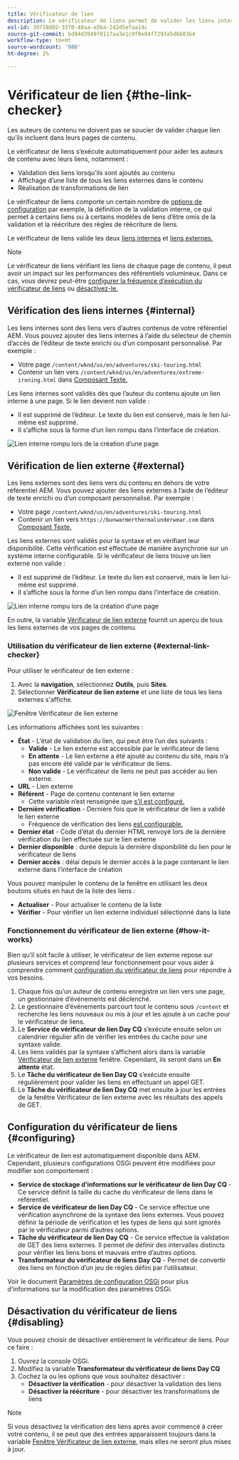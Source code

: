 ```yaml
---
title: Vérificateur de lien
description: Le vérificateur de liens permet de valider les liens internes et externes et de réécrire les liens.
exl-id: 30718d02-3370-48aa-a5ba-242d5efaa14c
source-git-commit: bd94d3949f0117aa3e1c9f0e84f7293a5d6b03b4
workflow-type: tm+mt
source-wordcount: '986'
ht-degree: 2%

---
```


# Vérificateur de lien {#the-link-checker}

Les auteurs de contenu ne doivent pas se soucier de valider chaque lien qu’ils incluent dans leurs pages de contenu.

Le vérificateur de liens s’exécute automatiquement pour aider les auteurs de contenu avec leurs liens, notamment :

* Validation des liens lorsqu’ils sont ajoutés au contenu
* Affichage d’une liste de tous les liens externes dans le contenu
* Réalisation de transformations de lien

Le vérificateur de liens comporte un certain nombre de [options de configuration](#configuring) par exemple, la définition de la validation interne, ce qui permet à certains liens ou à certains modèles de liens d’être omis de la validation et la réécriture des règles de réécriture de liens.

Le vérificateur de liens valide les deux [liens internes](#internal) et [liens externes.](#external)

>[!NOTE]
>
>Le vérificateur de liens vérifiant les liens de chaque page de contenu, il peut avoir un impact sur les performances des référentiels volumineux. Dans ce cas, vous devrez peut-être [configurer la fréquence d’exécution du vérificateur de liens](#configuring) ou [désactivez-le.](#disabling)

## Vérification des liens internes {#internal}

Les liens internes sont des liens vers d’autres contenus de votre référentiel AEM. Vous pouvez ajouter des liens internes à l’aide du sélecteur de chemin d’accès de l’éditeur de texte enrichi ou d’un composant personnalisé. Par exemple :

* Votre page `/content/wknd/us/en/adventures/ski-touring.html`
* Contenir un lien vers `/content/wknd/us/en/adventures/extreme-ironing.html` dans [Composant Texte.](https://experienceleague.adobe.com/docs/experience-manager-core-components/using/components/text.html?lang=fr)

Les liens internes sont validés dès que l’auteur du contenu ajoute un lien interne à une page. Si le lien devient non valide :

* Il est supprimé de l’éditeur. Le texte du lien est conservé, mais le lien lui-même est supprimé.
* Il s’affiche sous la forme d’un lien rompu dans l’interface de création.

![Lien interne rompu lors de la création d’une page](assets/link-checker-invalid-link-internal.png)

## Vérification de lien externe {#external}

Les liens externes sont des liens vers du contenu en dehors de votre référentiel AEM. Vous pouvez ajouter des liens externes à l’aide de l’éditeur de texte enrichi ou d’un composant personnalisé. Par exemple :

* Votre page `/content/wknd/us/en/adventures/ski-touring.html`
* Contenir un lien vers `https://bunwarmerthermalunderwear.com` dans [Composant Texte.](https://experienceleague.adobe.com/docs/experience-manager-core-components/using/components/text.html)

Les liens externes sont validés pour la syntaxe et en vérifiant leur disponibilité. Cette vérification est effectuée de manière asynchrone sur un système interne configurable. Si le vérificateur de liens trouve un lien externe non valide :

* Il est supprimé de l’éditeur. Le texte du lien est conservé, mais le lien lui-même est supprimé.
* Il s’affiche sous la forme d’un lien rompu dans l’interface de création.

![Lien interne rompu lors de la création d’une page](assets/link-checker-invalid-link-external.png)

En outre, la variable [Vérificateur de lien externe](#external-link-checker) fournit un aperçu de tous les liens externes de vos pages de contenu.

### Utilisation du vérificateur de lien externe {#external-link-checker}

Pour utiliser le vérificateur de lien externe :

1. Avec la **navigation**, sélectionnez **Outils**, puis **Sites**.
1. Sélectionner **Vérificateur de lien externe** et une liste de tous les liens externes s&#39;affiche.

![Fenêtre Vérificateur de lien externe](assets/external-link-checker.png)

Les informations affichées sont les suivantes :

* **État** - L’état de validation du lien, qui peut être l’un des suivants :
   * **Valide** - Le lien externe est accessible par le vérificateur de liens
   * **En attente** - Le lien externe a été ajouté au contenu du site, mais n’a pas encore été validé par le vérificateur de liens.
   * **Non valide** - Le vérificateur de liens ne peut pas accéder au lien externe.
* **URL** - Lien externe
* **Référent** - Page de contenu contenant le lien externe
   * Cette variable n’est renseignée que [s’il est configuré.](#configuring)
* **Dernière vérification** - Dernière fois que le vérificateur de lien a validé le lien externe
   * Fréquence de vérification des liens [est configurable.](#configuring)
* **Dernier état** - Code d’état du dernier HTML renvoyé lors de la dernière vérification du lien effectuée sur le lien externe
* **Dernier disponible** : durée depuis la dernière disponibilité du lien pour le vérificateur de liens
* **Dernier accès** : délai depuis le dernier accès à la page contenant le lien externe dans l’interface de création

Vous pouvez manipuler le contenu de la fenêtre en utilisant les deux boutons situés en haut de la liste des liens :

* **Actualiser** - Pour actualiser le contenu de la liste
* **Vérifier** - Pour vérifier un lien externe individuel sélectionné dans la liste

### Fonctionnement du vérificateur de lien externe {#how-it-works}

Bien qu’il soit facile à utiliser, le vérificateur de lien externe repose sur plusieurs services et comprend leur fonctionnement pour vous aider à comprendre comment [configuration du vérificateur de liens](#configuring) pour répondre à vos besoins.

1. Chaque fois qu’un auteur de contenu enregistre un lien vers une page, un gestionnaire d’événements est déclenché.
1. Le gestionnaire d’événements parcourt tout le contenu sous `/content` et recherche les liens nouveaux ou mis à jour et les ajoute à un cache pour le vérificateur de liens.
1. Le **Service de vérificateur de lien Day CQ** s’exécute ensuite selon un calendrier régulier afin de vérifier les entrées du cache pour une syntaxe valide.
1. Les liens validés par la syntaxe s’affichent alors dans la variable [Vérificateur de lien externe](#external-link-checker) fenêtre. Cependant, ils seront dans un **En attente** état.
1. Le **Tâche du vérificateur de lien Day CQ** s’exécute ensuite régulièrement pour valider les liens en effectuant un appel GET.
1. Le **Tâche du vérificateur de lien Day CQ** met ensuite à jour les entrées de la fenêtre Vérificateur de lien externe avec les résultats des appels de GET.

## Configuration du vérificateur de liens {#configuring}

Le vérificateur de lien est automatiquement disponible dans AEM. Cependant, plusieurs configurations OSGi peuvent être modifiées pour modifier son comportement :

* **Service de stockage d’informations sur le vérificateur de lien Day CQ** - Ce service définit la taille du cache du vérificateur de liens dans le référentiel.
* **Service de vérificateur de lien Day CQ** - Ce service effectue une vérification asynchrone de la syntaxe des liens externes. Vous pouvez définir la période de vérification et les types de liens qui sont ignorés par le vérificateur parmi d’autres options.
* **Tâche du vérificateur de lien Day CQ** - Ce service effectue la validation de GET des liens externes. Il permet de définir des intervalles distincts pour vérifier les liens bons et mauvais entre d’autres options.
* **Transformateur du vérificateur de liens Day CQ** - Permet de convertir des liens en fonction d’un jeu de règles défini par l’utilisateur.

Voir le document [Paramètres de configuration OSGi](/help/sites-deploying/osgi-configuration-settings.md) pour plus d’informations sur la modification des paramètres OSGi.

## Désactivation du vérificateur de liens {#disabling}

Vous pouvez choisir de désactiver entièrement le vérificateur de liens. Pour ce faire :

1. Ouvrez la console OSGi.
1. Modifiez la variable **Transformateur du vérificateur de liens Day CQ**
1. Cochez la ou les options que vous souhaitez désactiver :
   * **Désactiver la vérification** - pour désactiver la validation des liens
   * **Désactiver la réécriture** - pour désactiver les transformations de liens

>[!NOTE]
>
>Si vous désactivez la vérification des liens après avoir commencé à créer votre contenu, il se peut que des entrées apparaissent toujours dans la variable [Fenêtre Vérificateur de lien externe](#external-link-checker), mais elles ne seront plus mises à jour.
